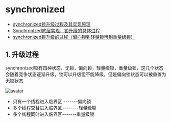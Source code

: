 # synchronized

* [synchronized锁升级过程及其实现原理](https://blog.csdn.net/wangyy130/article/details/106495180/)
* [Synchronized底层实现，锁升级的具体过程](https://blog.csdn.net/zzti_erlie/article/details/103997713)
* [synchronized锁升级的过程（偏向锁到轻量锁再到重量级锁）](https://www.cnblogs.com/myseries/p/12213997.html)
## 1. 升级过程

synchronized锁有四种状态，无锁，偏向锁，轻量级锁，重量级锁，这几个状态会随着竞争状态逐渐升级，锁可以升级但不能降级，但是偏向锁状态可以被重置为无锁状态

![avatar](pics/synchronized锁类型区别.png)

* 只有一个线程进入临界区 -------偏向锁
* 多个线程交替进入临界区--------轻量级锁
* 多个线程同时进入临界区-------重量级锁

